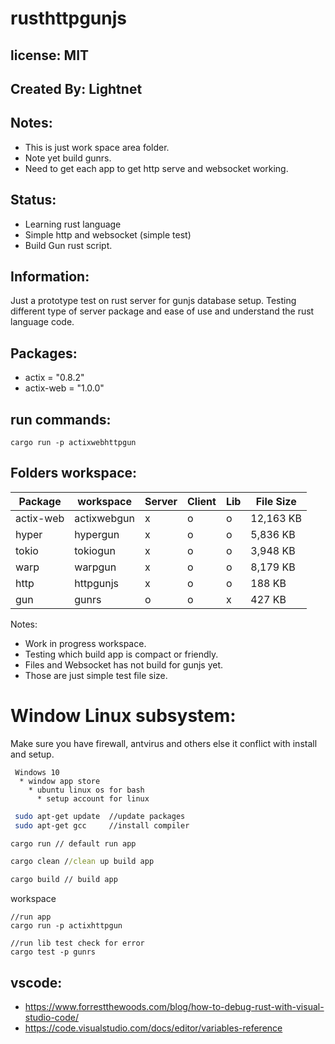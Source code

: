 # rusthttpgunjs

## license: MIT

## Created By: Lightnet

## Notes:
 * This is just work space area folder.
 * Note yet build gunrs.
 * Need to get each app to get http serve and websocket working.

## Status:
 * Learning rust language
 * Simple http and websocket (simple test)
 * Build Gun rust script.

## Information:
  Just a prototype test on rust server for gunjs database setup. Testing different type of server package and ease of use and understand the rust language code.

## Packages:
 * actix = "0.8.2"
 * actix-web = "1.0.0"

## run commands:
```
cargo run -p actixwebhttpgun
```
## Folders workspace: 

| Package     | workspace       | Server | Client | Lib | File Size |
| ---         | ---             | ---    | ---    | --- | ---       |
| actix-web   | actixwebgun     | x      | o      | o   | 12,163 KB |
| hyper       | hypergun        | x      | o      | o   | 5,836 KB  |
| tokio       | tokiogun        | x      | o      | o   | 3,948 KB  |
| warp        | warpgun         | x      | o      | o   | 8,179 KB  |
| http        | httpgunjs       | x      | o      | o   | 188 KB    |
| gun         | gunrs           | o      | o      | x   | 427 KB    |

Notes:
 * Work in progress workspace.
 * Testing which build app is compact or friendly.
 * Files and Websocket has not build for gunjs yet.
 * Those are just simple test file size.

# Window Linux subsystem:
 Make sure you have firewall, antvirus and others else it conflict with install and setup.

```
 Windows 10
  * window app store
    * ubuntu linux os for bash
      * setup account for linux
```

```bash
 sudo apt-get update  //update packages
 sudo apt-get gcc     //install compiler
```

```cmd
cargo run // default run app

cargo clean //clean up build app

cargo build // build app
```
workspace
```
//run app
cargo run -p actixhttpgun

//run lib test check for error
cargo test -p gunrs
```

## vscode:
 * https://www.forrestthewoods.com/blog/how-to-debug-rust-with-visual-studio-code/
 * https://code.visualstudio.com/docs/editor/variables-reference
